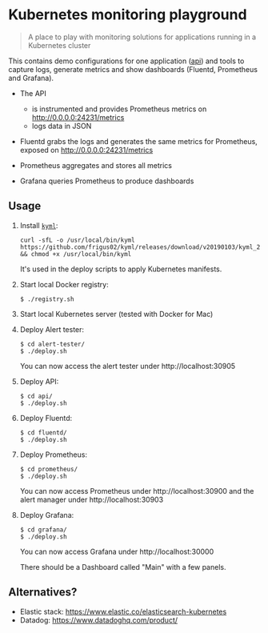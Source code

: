 # Kubernetes monitoring playground

> A place to play with monitoring solutions for applications running in a Kubernetes cluster

This contains demo configurations for one application ([api](./api)) and tools to capture logs, generate metrics and show dashboards (Fluentd, Prometheus and Grafana).

- The API

  - is instrumented and provides Prometheus metrics on http://0.0.0.0:24231/metrics
  - logs data in JSON

- Fluentd grabs the logs and generates the same metrics for Prometheus, exposed on http://0.0.0.0:24231/metrics

- Prometheus aggregates and stores all metrics

- Grafana queries Prometheus to produce dashboards

## Usage

1. Install [`kyml`](https://github.com/frigus02/kyml):

   ```console
   curl -sfL -o /usr/local/bin/kyml https://github.com/frigus02/kyml/releases/download/v20190103/kyml_20190103_darwin_amd64 && chmod +x /usr/local/bin/kyml
   ```

   It's used in the deploy scripts to apply Kubernetes manifests.

1. Start local Docker registry:

   ```console
   $ ./registry.sh
   ```

1. Start local Kubernetes server (tested with Docker for Mac)

1. Deploy Alert tester:

   ```console
   $ cd alert-tester/
   $ ./deploy.sh
   ```

   You can now access the alert tester under http://localhost:30905

1. Deploy API:

   ```console
   $ cd api/
   $ ./deploy.sh
   ```

1. Deploy Fluentd:

   ```console
   $ cd fluentd/
   $ ./deploy.sh
   ```

1. Deploy Prometheus:

   ```console
   $ cd prometheus/
   $ ./deploy.sh
   ```

   You can now access Prometheus under http://localhost:30900 and the alert manager under http://localhost:30903

1. Deploy Grafana:

   ```console
   $ cd grafana/
   $ ./deploy.sh
   ```

   You can now access Grafana under http://localhost:30000

   There should be a Dashboard called "Main" with a few panels.

## Alternatives?

- Elastic stack: https://www.elastic.co/elasticsearch-kubernetes
- Datadog: https://www.datadoghq.com/product/
